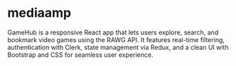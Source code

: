 # mediaamp
GameHub is a responsive React app that lets users explore, search, and bookmark video games using the RAWG API. It features real-time filtering, authentication with Clerk, state management via Redux, and a clean UI with Bootstrap and CSS for seamless user experience.
